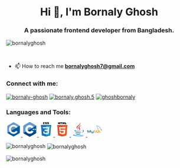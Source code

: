 <h1 align="center">Hi 👋, I'm Bornaly Ghosh</h1>
<h3 align="center">A passionate frontend developer from Bangladesh.</h3>

<p align="left"> <img src="https://komarev.com/ghpvc/?username=bornalyghosh&label=Profile%20views&color=0e75b6&style=flat" alt="bornalyghosh" /> </p>

<p align="left"> <a href="https://twitter.com/" target="blank"><img src="https://img.shields.io/twitter/follow/?logo=twitter&style=for-the-badge" alt="" /></a> </p>

- 📫 How to reach me **bornalyghosh7@gmail.com**

<h3 align="left">Connect with me:</h3>
<p align="left">
<a href="https://linkedin.com/in/bornaly-ghosh" target="blank"><img align="center" src="https://raw.githubusercontent.com/rahuldkjain/github-profile-readme-generator/master/src/images/icons/Social/linked-in-alt.svg" alt="bornaly-ghosh" height="30" width="40" /></a>
<a href="https://fb.com/bornaly.ghosh.5" target="blank"><img align="center" src="https://raw.githubusercontent.com/rahuldkjain/github-profile-readme-generator/master/src/images/icons/Social/facebook.svg" alt="bornaly.ghosh.5" height="30" width="40" /></a>
<a href="https://instagram.com/ghoshbornaly" target="blank"><img align="center" src="https://raw.githubusercontent.com/rahuldkjain/github-profile-readme-generator/master/src/images/icons/Social/instagram.svg" alt="ghoshbornaly" height="30" width="40" /></a>
</p>

<h3 align="left">Languages and Tools:</h3>
<p align="left"> <a href="https://www.cprogramming.com/" target="_blank" rel="noreferrer"> <img src="https://raw.githubusercontent.com/devicons/devicon/master/icons/c/c-original.svg" alt="c" width="40" height="40"/> </a> <a href="https://www.w3schools.com/cpp/" target="_blank" rel="noreferrer"> <img src="https://raw.githubusercontent.com/devicons/devicon/master/icons/cplusplus/cplusplus-original.svg" alt="cplusplus" width="40" height="40"/> </a> <a href="https://www.w3schools.com/css/" target="_blank" rel="noreferrer"> <img src="https://raw.githubusercontent.com/devicons/devicon/master/icons/css3/css3-original-wordmark.svg" alt="css3" width="40" height="40"/> </a> <a href="https://www.w3.org/html/" target="_blank" rel="noreferrer"> <img src="https://raw.githubusercontent.com/devicons/devicon/master/icons/html5/html5-original-wordmark.svg" alt="html5" width="40" height="40"/> </a> <a href="https://www.java.com" target="_blank" rel="noreferrer"> <img src="https://raw.githubusercontent.com/devicons/devicon/master/icons/java/java-original.svg" alt="java" width="40" height="40"/> </a> <a href="https://www.mysql.com/" target="_blank" rel="noreferrer"> <img src="https://raw.githubusercontent.com/devicons/devicon/master/icons/mysql/mysql-original-wordmark.svg" alt="mysql" width="40" height="40"/> </a> </p>

<p><img align="left" src="https://github-readme-stats.vercel.app/api/top-langs?username=bornalyghosh&show_icons=true&locale=en&layout=compact" alt="bornalyghosh" /></p>

<p>&nbsp;<img align="center" src="https://github-readme-stats.vercel.app/api?username=bornalyghosh&show_icons=true&locale=en" alt="bornalyghosh" /></p>

<p><img align="center" src="https://github-readme-streak-stats.herokuapp.com/?user=bornalyghosh&" alt="bornalyghosh" /></p>

